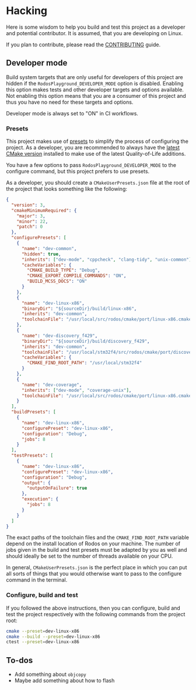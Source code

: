 # Hacking

Here is some wisdom to help you build and test this project as a developer and
potential contributor. It is assumed, that you are developing on Linux.

If you plan to contribute, please read the [CONTRIBUTING](CONTRIBUTING.md)
guide.

## Developer mode

Build system targets that are only useful for developers of this project are
hidden if the `RodosPlayground_DEVELOPER_MODE` option is disabled. Enabling this
option makes tests and other developer targets and options available. Not
enabling this option means that you are a consumer of this project and thus you
have no need for these targets and options.

Developer mode is always set to "ON" in CI workflows.

### Presets

This project makes use of [presets][1] to simplify the process of configuring
the project. As a developer, you are recommended to always have the [latest
CMake version][2] installed to make use of the latest Quality-of-Life
additions.

You have a few options to pass `RodosPlayground_DEVELOPER_MODE` to the configure
command, but this project prefers to use presets.

As a developer, you should create a `CMakeUserPresets.json` file at the root of
the project that looks something like the following:

```json
{
  "version": 3,
  "cmakeMinimumRequired": {
    "major": 3,
    "minor": 22,
    "patch": 0
  },
  "configurePresets": [
    {
      "name": "dev-common",
      "hidden": true,
      "inherits": ["dev-mode", "cppcheck", "clang-tidy", "unix-common"],
      "cacheVariables": {
        "CMAKE_BUILD_TYPE": "Debug",
        "CMAKE_EXPORT_COMPILE_COMMANDS": "ON",
        "BUILD_MCSS_DOCS": "ON"
      }
    },
    {
      "name": "dev-linux-x86",
      "binaryDir": "${sourceDir}/build/linux-x86",
      "inherits": "dev-common",
      "toolchainFile": "/usr/local/src/rodos/cmake/port/linux-x86.cmake"
    },
    {
      "name": "dev-discovery_f429",
      "binaryDir": "${sourceDir}/build/discovery_f429",
      "inherits": "dev-common",
      "toolchainFile": "/usr/local/stm32f4/src/rodos/cmake/port/discovery_f429.cmake",
      "cacheVariables": {
        "CMAKE_FIND_ROOT_PATH": "/usr/local/stm32f4"
      }
    },
    {
      "name": "dev-coverage",
      "inherits": ["dev-mode", "coverage-unix"],
      "toolchainFile": "/usr/local/src/rodos/cmake/port/linux-x86.cmake"
    }
  ],
  "buildPresets": [
    {
      "name": "dev-linux-x86",
      "configurePreset": "dev-linux-x86",
      "configuration": "Debug",
      "jobs": 8
    }
  ],
  "testPresets": [
    {
      "name": "dev-linux-x86",
      "configurePreset": "dev-linux-x86",
      "configuration": "Debug",
      "output": {
        "outputOnFailure": true
      },
      "execution": {
        "jobs": 8
      }
    }
  ]
}
```

The exact paths of the toolchain files and the `CMAKE_FIND_ROOT_PATH` variable
depend on the install location of Rodos on your machine. The number of jobs
given in the build and test presets must be adapted by you as well and should
ideally be set to the number of threads available on your CPU.

In general, `CMakeUserPresets.json` is the perfect place in which you can put
all sorts of things that you would otherwise want to pass to the configure
command in the terminal.

### Configure, build and test

If you followed the above instructions, then you can configure, build and test
the project respectively with the following commands from the project root:

```sh
cmake --preset=dev-linux-x86
cmake --build --preset=dev-linux-x86
ctest --preset=dev-linux-x86
```

## To-dos

- Add something about `objcopy`
- Maybe add something about how to flash


[1]: https://cmake.org/cmake/help/latest/manual/cmake-presets.7.html
[2]: https://cmake.org/download/
